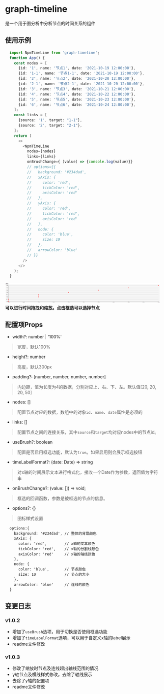 # graph-timeline
是一个用于图分析中分析节点的时间关系的组件

## 使用示例
```typescript
  import NpmTimeLine from 'graph-timeline';
  function App() {
    const nodes = [
      {id: '1', name: '节点1', date: '2021-10-19 12:00:00'},
      {id: '1-1', name: '节点1-1', date: '2021-10-19 12:00:00'},
      {id: '2', name: '节点2', date: '2021-10-20 12:00:00'},
      {id: '2-1', name: '节点2-1', date: '2021-10-20 12:00:00'},
      {id: '3', name: '节点3', date: '2021-10-21 12:00:00'},
      {id: '4', name: '节点4', date: '2021-10-22 12:00:00'},
      {id: '5', name: '节点5', date: '2021-10-23 12:00:00'},
      {id: '6', name: '节点6', date: '2021-10-24 12:00:00'},
    ];
    const links = [
      {source: '1', target: "1-1"},
      {source: '2', target: "2-1"},
    ];
    return (
      <>
        <NpmTimeLine
          nodes={nodes}
          links={links}
          onBrushChange={ (value) => {console.log(value)}}
          // options={{
          //   background: '#234dad',
          //   xAxis: {
          //     color: 'red',
          //     tickColor: 'red',
          //     axisColor: 'red'
          //   },
          //   yAxis: {
          //     color: 'red',
          //     tickColor: 'red',
          //     axisColor: 'red'
          //   },
          //   node: {
          //     color: 'blue',
          //     size: 10
          //   },
          //   arrowColor: 'blue'
          // }}
        />
      </>
    );
  }
```
![alt 运行效果](./src/assets/example.png)
**可以进行时间拖拽和缩放。点击框选可以选择节点**

## 配置项Props
* width?: number | '100%'
> 宽度，默认100%
* height?: number
> 高度，默认300px
* padding?: [number, number, number, number]
> 内边距，值为长度为4的数据，分别对应上、右、下、左。默认值[20, 20, 20, 50]
* nodes: []
> 配置节点对应的数据，数组中的对象`id`、`name`、`date`属性是必须的
* links: []
> 配置节点之间的连接关系，其中`source`和`target`均对应nodes中的节点id。
* useBrush?: boolean
> 配置是否启用框选功能，默认为`true`。如果启用则会展示框选按钮
* timeLabelFormat?: (date: Date) => string
> 对x轴的时间展示文本进行格式化，接收一个Date作为参数，返回值为字符串
* onBrushChange?: (value: []) => void;
> 框选的回调函数，参数是被框选的节点的信息。
* options?: {}
> 图标样式设置
```
  options:{
    background: '#234dad', // 整体的背景颜色
    xAxis: {
      color: 'red',        // x轴的文本颜色
      tickColor: 'red',    // x轴的分割线颜色
      axisColor: 'red'     // x轴的轴线颜色
    },
    node: {                
      color: 'blue',       // 节点颜色
      size: 10             // 节点的大小
    },
    arrowColor: 'blue'     // 连线的颜色
  }
```
## 变更日志
### v1.0.2
* 增加了`useBrush`选项，用于切换是否使用框选功能
* 增加了`timeLabelFormat`选项，可以用于自定义x轴的label展示
* readme文件修改
### v1.0.3
* 修改了缩放时节点及连线超出轴线范围的情况
* y轴节点及横线样式修改，去除了轴线展示
* 去除了y轴的配置项
* readme文件修改